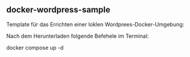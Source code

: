 ## docker-wordpress-sample

Template für das Errichten einer loklen Wordprees-Docker-Umgebung:

Nach dem Herunterladen folgende Befehele im Terminal:

docker compose up -d 
